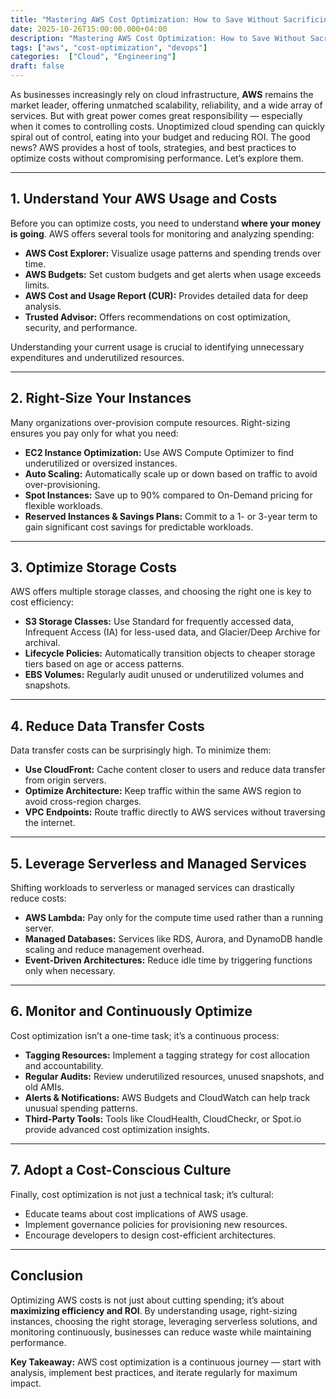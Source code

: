 ```yaml
---
title: "Mastering AWS Cost Optimization: How to Save Without Sacrificing Performance"
date: 2025-10-26T15:00:00.000+04:00
description: "Mastering AWS Cost Optimization: How to Save Without Sacrificing Performance"
tags: ["aws", "cost-optimization", "devops"]
categories:  ["Cloud", "Engineering"]
draft: false
---
```

   As businesses increasingly rely on cloud infrastructure, **AWS** remains the market leader, offering unmatched scalability, reliability, and a wide array of services. But with great power comes great responsibility — especially when it comes to controlling costs. Unoptimized cloud spending can quickly spiral out of control, eating into your budget and reducing ROI. The good news? AWS provides a host of tools, strategies, and best practices to optimize costs without compromising performance. Let’s explore them.

- - -

## 1. Understand Your AWS Usage and Costs

Before you can optimize costs, you need to understand **where your money is going**. AWS offers several tools for monitoring and analyzing spending:

* **AWS Cost Explorer:** Visualize usage patterns and spending trends over time.
* **AWS Budgets:** Set custom budgets and get alerts when usage exceeds limits.
* **AWS Cost and Usage Report (CUR):** Provides detailed data for deep analysis.
* **Trusted Advisor:** Offers recommendations on cost optimization, security, and performance.

Understanding your current usage is crucial to identifying unnecessary expenditures and underutilized resources.

- - -

## 2. Right-Size Your Instances

Many organizations over-provision compute resources. Right-sizing ensures you pay only for what you need:

* **EC2 Instance Optimization:** Use AWS Compute Optimizer to find underutilized or oversized instances.
* **Auto Scaling:** Automatically scale up or down based on traffic to avoid over-provisioning.
* **Spot Instances:** Save up to 90% compared to On-Demand pricing for flexible workloads.
* **Reserved Instances & Savings Plans:** Commit to a 1- or 3-year term to gain significant cost savings for predictable workloads.

- - -

## 3. Optimize Storage Costs

AWS offers multiple storage classes, and choosing the right one is key to cost efficiency:

* **S3 Storage Classes:** Use Standard for frequently accessed data, Infrequent Access (IA) for less-used data, and Glacier/Deep Archive for archival.
* **Lifecycle Policies:** Automatically transition objects to cheaper storage tiers based on age or access patterns.
* **EBS Volumes:** Regularly audit unused or underutilized volumes and snapshots.

- - -

## 4. Reduce Data Transfer Costs

Data transfer costs can be surprisingly high. To minimize them:

* **Use CloudFront:** Cache content closer to users and reduce data transfer from origin servers.
* **Optimize Architecture:** Keep traffic within the same AWS region to avoid cross-region charges.
* **VPC Endpoints:** Route traffic directly to AWS services without traversing the internet.

- - -

## 5. Leverage Serverless and Managed Services

Shifting workloads to serverless or managed services can drastically reduce costs:

* **AWS Lambda:** Pay only for the compute time used rather than a running server.
* **Managed Databases:** Services like RDS, Aurora, and DynamoDB handle scaling and reduce management overhead.
* **Event-Driven Architectures:** Reduce idle time by triggering functions only when necessary.

- - -

## 6. Monitor and Continuously Optimize

Cost optimization isn’t a one-time task; it’s a continuous process:

* **Tagging Resources:** Implement a tagging strategy for cost allocation and accountability.
* **Regular Audits:** Review underutilized resources, unused snapshots, and old AMIs.
* **Alerts & Notifications:** AWS Budgets and CloudWatch can help track unusual spending patterns.
* **Third-Party Tools:** Tools like CloudHealth, CloudCheckr, or Spot.io provide advanced cost optimization insights.

- - -

## 7. Adopt a Cost-Conscious Culture

Finally, cost optimization is not just a technical task; it’s cultural:

* Educate teams about cost implications of AWS usage.
* Implement governance policies for provisioning new resources.
* Encourage developers to design cost-efficient architectures.

- - -

## Conclusion

Optimizing AWS costs is not just about cutting spending; it’s about **maximizing efficiency and ROI**. By understanding usage, right-sizing instances, choosing the right storage, leveraging serverless solutions, and monitoring continuously, businesses can reduce waste while maintaining performance.

**Key Takeaway:** AWS cost optimization is a continuous journey — start with analysis, implement best practices, and iterate regularly for maximum impact.
